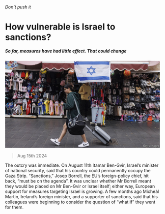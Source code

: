 ###### Don’t push it

# How vulnerable is Israel to sanctions? 

##### So far, measures have had little effect. That could change 

![image](images/20240817_FNP502.jpg) 

> Aug 15th 2024 

The outcry was immediate. On August 11th Itamar Ben-Gvir, Israel’s minister of national security, said that his country could permanently occupy the Gaza Strip. “Sanctions,” Josep Borrell, the EU’s foreign-policy chief, hit back, “must be on the agenda”. It was unclear whether Mr Borrell meant they would be placed on Mr Ben-Gvir or Israel itself; either way, European support for measures targeting Israel is growing. A few months ago Micheál Martin, Ireland’s foreign minister, and a supporter of sanctions, said that his colleagues were beginning to consider the question of “what if” they went for them.

